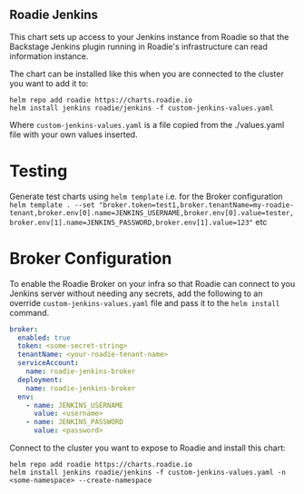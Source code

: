 
## Roadie Jenkins

This chart sets up access to your Jenkins instance from Roadie so that the Backstage Jenkins plugin running in Roadie's infrastructure can read information instance.

The chart can be installed like this when you are connected to the cluster you want to add it to:
```shell
helm repo add roadie https://charts.roadie.io
helm install jenkins roadie/jenkins -f custom-jenkins-values.yaml
```

Where `custom-jenkins-values.yaml` is a file copied from the ./values.yaml file with your own values inserted. 

# Testing

Generate test charts using `helm template` i.e. for the Broker configuration `helm template . --set "broker.token=test1,broker.tenantName=my-roadie-tenant,broker.env[0].name=JENKINS_USERNAME,broker.env[0].value=tester,broker.env[1].name=JENKINS_PASSWORD,broker.env[1].value=123"` etc

# Broker Configuration

To enable the Roadie Broker on your infra so that Roadie can connect to you Jenkins server without needing any secrets, add the following to an override `custom-jenkins-values.yaml` file and pass it to the `helm install` command. 
```yaml
broker:
  enabled: true
  token: <some-secret-string>
  tenantName: <your-roadie-tenant-name>
  serviceAccount:
    name: roadie-jenkins-broker
  deployment:
    name: roadie-jenkins-broker
  env:
    - name: JENKINS_USERNAME
      value: <username>
    - name: JENKINS_PASSWORD
      value: <password>
```

Connect to the cluster you want to expose to Roadie and install this chart:
```shell
helm repo add roadie https://charts.roadie.io
helm install jenkins roadie/jenkins -f custom-jenkins-values.yaml -n <some-namespace> --create-namespace
```


